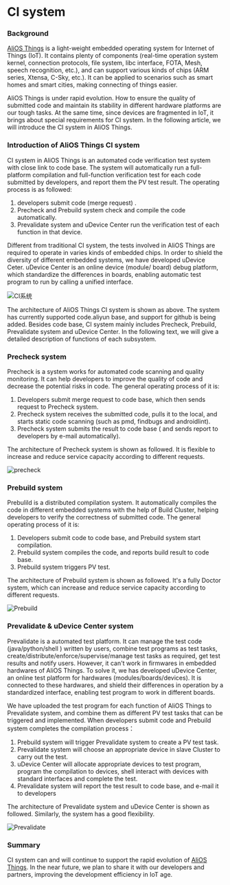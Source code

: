 # CI system

### Background

[AliOS Things](https://github.com/alibaba/AliOS-Things) is a light-weight embedded operating system for Internet of Things (IoT). It contains plenty of components (real-time operation system kernel, connection protocols, file system, libc interface, FOTA, Mesh, speech recognition, etc.), and can support various kinds of chips (ARM series, Xtensa, C-Sky, etc.). It can be applied to scenarios such as smart homes and smart cities, making connecting of things easier.

AliOS Things is under rapid evolution. How to ensure the quality of submitted code and maintain its stability in different hardware platforms are our tough tasks. At the same time, since devices are fragmented in IoT, it brings about special requirements for CI system. In the following article, we will introduce the CI system in AliOS Things.

###  Introduction of AliOS Things CI system

CI system in AliOS Things is an automated code verification test system with close link to code base. The system will automatically run a full-platform compilation and full-function verification test for each code submitted by developers, and report them the PV test result. The operating process is as followed:

1. developers submit code (merge request) .
2. Precheck and Prebuild system check and compile the code automatically.
3. Prevalidate system and uDevice Center run the verification test of each function in that device.

Different from traditional CI system, the tests involved in AliOS Things are required to operate in varies kinds of embedded chips. In order to shield the diversity of different embedded systems, we have developed uDevice Ceter. uDevice Center is an online device (module/ board) debug platform, which standardize the differences in boards, enabling automatic test program to run by calling a unified interface. 



![CI系统](https://img.alicdn.com/tfs/TB1VrI6nhrI8KJjy0FpXXb5hVXa-8044-2986.png)



The architecture of AliOS Things CI system is shown as above. The system has currently supported  code.aliyun base, and support for github is being added. Besides code base, CI system mainly includes Precheck, Prebuild, Prevalidate system and uDevice Center. In the following text, we will give a detailed description of functions of each subsystem.




### Precheck system

Precheck is a system works for automated code scanning and quality monitoring. It can help developers to improve the quality of code and decrease the potential risks in code. The general operating process of it is:

1. Developers submit merge request to code base, which then sends request to Precheck system.
2. Precheck system receives the submitted code, pulls it to the local, and starts static code scanning (such as pmd, findbugs and androidlint).
3. Precheck system submits the result to code base ( and sends report to developers by e-mail automatically).

The architecture of Precheck system is shown as followed. It is flexible to increase and reduce service capacity according to different requests. 

![precheck](https://img.alicdn.com/tfs/TB15ZPlnf2H8KJjy0FcXXaDlFXa-5752-1619.png)



### Prebuild system

Prebulild is a distributed compilation system. It automatically compiles the code in different embedded systems with the help of Build Cluster, helping developers to verify the correctness of submitted code. The general operating process of it is:

1. Developers submit code to code base, and Prebuild system start compilation.
2. Prebuild system compiles the code, and reports build result to code base.
3. Prebuild system triggers PV test.

The architecture of Prebuild system is shown as followed. It's a fully Doctor system, which can increase and reduce service capacity according to different requests.

![Prebuild](https://img.alicdn.com/tfs/TB10ZIjnfDH8KJjy1XcXXcpdXXa-5752-1580.png)



### Prevalidate & uDevice Center system

Prevalidate is a automated test platform. It can manage the test code (java/python/shell ) written by users, combine test programs as test tasks, create/distribute/enforce/supervise/manage test tasks as required, get test results and notify users. However, it can't work in firmwares in embedded hardwares of AliOS Things. To solve it, we has developed uDevice Center, an online test platform for hardwares (modules/boards/devices). It is connected to these hardwares, and shield their differences in operation by a standardized interface, enabling test program to work in different boards. 

We have uploaded the test program for each function of AliOS Things to Prevalidate system, and combine them as different PV test tasks that can be triggered and implemented. When developers submit code and Prebuild system completes the compilation process：

1. Prebuild system will trigger Prevalidate system to create a PV test task.
2. Prevalidate system will choose an appropriate device in slave Cluster to carry out the test.
3. uDevice Center will allocate appropriate devices to test program, program the compilation to devices, shell interact with devices with standard interfaces and complete the test.
4. Prevalidate system will report the test result to code base, and e-mail it to developers

The architecture of Prevalidate system and uDevice Center is shown as followed. Similarly, the system has a good flexibility.

![Prevalidate](https://img.alicdn.com/tfs/TB1JlCbnDvI8KJjSspjXXcgjXXa-5755-1413.png)



### Summary

CI system can and will continue to support the rapid evolution of [AliOS Things](https://github.com/alibaba/AliOS-Things). In the near future, we plan to share it with our developers and partners, improving the development efficiency in IoT age.
